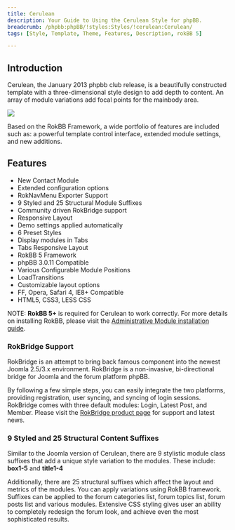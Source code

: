```yaml
---
title: Cerulean
description: Your Guide to Using the Cerulean Style for phpBB.
breadcrumb: /phpbb:phpBB/!styles:Styles/!cerulean:Cerulean/
tags: [Style, Template, Theme, Features, Description, rokBB 5]

---
```


Introduction
-----

Cerulean, the January 2013 phpbb club release, is a beautifully constructed template with a three-dimensional style design to add depth to content. An array of module variations add focal points for the mainbody area. 

![][style]

Based on the RokBB Framework, a wide portfolio of features are included such as: a powerful template control interface, extended module settings, and new additions.

Features
-----

* New Contact Module
* Extended configuration options
* RokNavMenu Exporter Support
* 9 Styled and 25 Structural Module Suffixes
* Community driven RokBridge support
* Responsive Layout
* Demo settings applied automatically
* 6 Preset Styles
* Display modules in Tabs
* Tabs Responsive Layout
* RokBB 5 Framework
* phpBB 3.0.11 Compatible
* Various Configurable Module Positions
* LoadTransitions
* Customizable layout options
* FF, Opera, Safari 4, IE8+ Compatible
* HTML5, CSS3, LESS CSS

NOTE: **RokBB 5+** is required for Cerulean to work correctly. For more details on installing RokBB, please visit the [Administrative Module installation guide][adminguide].

### RokBridge Support

RokBridge is an attempt to bring back famous component into the newest Joomla 2.5/3.x environment. RokBridge is a non-invasive, bi-directional bridge for Joomla and the forum platform phpBB. 

By following a few simple steps, you can easily integrate the two platforms, providing registration, user syncing, and syncing of login sessions. RokBridge comes with three default modules: Login, Latest Post, and Member. Please visit the [RokBridge product page][rokbridge] for support and latest news.

### 9 Styled and 25 Structural Content Suffixes

Similar to the Joomla version of Cerulean, there are 9 stylistic module class suffixes that add a unique style variation to the modules. These include: **box1-5** and **title1-4**

Additionally, there are 25 structural suffixes which affect the layout and metrics of the modules. You can apply variations using RokBB framework. Suffixes can be applied to the forum categories list, forum topics list, forum posts list and various modules. Extensive CSS styling gives user an ability to completely redesign the forum look, and achieve even the most sophisticated results.

[adminguide]: ../../start/styles.md#installing-administrative-modules
[style]: assets/cerulean.jpeg
[rokbridge]: http://www.rockettheme.com/extensions-joomla/rokbridge
